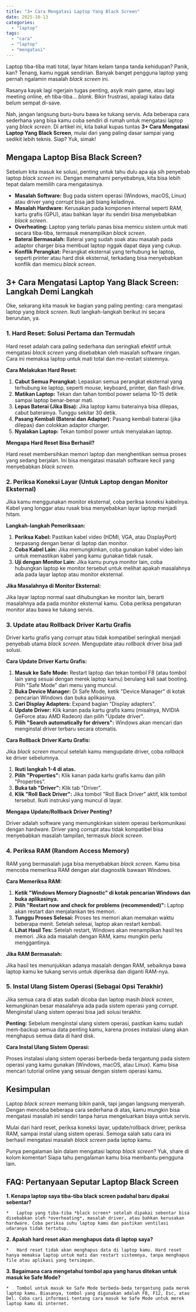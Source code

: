 ```yaml
---
title: "3+ Cara Mengatasi Laptop Yang Black Screen"
date: 2025-10-13
categories: 
  - "laptop"
tags: 
  - "cara"
  - "laptop"
  - "mengatasi"
---
```


Laptop tiba-tiba mati total, layar hitam kelam tanpa tanda kehidupan? Panik, kan? Tenang, kamu nggak sendirian. Banyak banget pengguna laptop yang pernah ngalamin masalah _black screen_ ini.

Rasanya kayak lagi ngerjain tugas penting, asyik main game, atau lagi meeting online, eh tiba-tiba... _blank_. Bikin frustrasi, apalagi kalau data belum sempat di-save.

Nah, jangan langsung buru-buru bawa ke tukang servis. Ada beberapa cara sederhana yang bisa kamu coba sendiri di rumah untuk mengatasi laptop yang _black screen_. Di artikel ini, kita bakal kupas tuntas **3+ Cara Mengatasi Laptop Yang Black Screen**, mulai dari yang paling dasar sampai yang sedikit lebih teknis. Siap? Yuk, simak!

## Mengapa Laptop Bisa Black Screen?

Sebelum kita masuk ke solusi, penting untuk tahu dulu apa aja sih penyebab laptop _black screen_ ini. Dengan memahami penyebabnya, kita bisa lebih tepat dalam memilih cara mengatasinya.

- **Masalah Software:** Bug pada sistem operasi (Windows, macOS, Linux) atau driver yang _corrupt_ bisa jadi biang keladinya.
- **Masalah Hardware:** Kerusakan pada komponen internal seperti RAM, kartu grafis (GPU), atau bahkan layar itu sendiri bisa menyebabkan _black screen_.
- **Overheating:** Laptop yang terlalu panas bisa memicu sistem untuk mati secara tiba-tiba, termasuk menampilkan _black screen_.
- **Baterai Bermasalah:** Baterai yang sudah soak atau masalah pada adaptor charger bisa membuat laptop nggak dapat daya yang cukup.
- **Konflik Perangkat:** Perangkat eksternal yang terhubung ke laptop, seperti printer atau hard disk eksternal, terkadang bisa menyebabkan konflik dan memicu _black screen_.

## 3+ Cara Mengatasi Laptop Yang Black Screen: Langkah Demi Langkah

Oke, sekarang kita masuk ke bagian yang paling penting: cara mengatasi laptop yang _black screen_. Ikuti langkah-langkah berikut ini secara berurutan, ya.

### 1\. Hard Reset: Solusi Pertama dan Termudah

Hard reset adalah cara paling sederhana dan seringkali efektif untuk mengatasi _black screen_ yang disebabkan oleh masalah software ringan. Cara ini memaksa laptop untuk mati total dan me-restart sistemnya.

**Cara Melakukan Hard Reset:**

1. **Cabut Semua Perangkat:** Lepaskan semua perangkat eksternal yang terhubung ke laptop, seperti mouse, keyboard, printer, dan flash drive.
2. **Matikan Laptop:** Tekan dan tahan tombol power selama 10-15 detik sampai laptop benar-benar mati.
3. **Lepas Baterai (Jika Bisa):** Jika laptop kamu baterainya bisa dilepas, cabut baterainya. Tunggu sekitar 30 detik.
4. **Pasang Kembali (Baterai dan Adaptor):** Pasang kembali baterai (jika dilepas) dan colokkan adaptor charger.
5. **Nyalakan Laptop:** Tekan tombol power untuk menyalakan laptop.

**Mengapa Hard Reset Bisa Berhasil?**

Hard reset membersihkan memori laptop dan menghentikan semua proses yang sedang berjalan. Ini bisa mengatasi masalah software kecil yang menyebabkan _black screen_.

### 2\. Periksa Koneksi Layar (Untuk Laptop dengan Monitor Eksternal)

Jika kamu menggunakan monitor eksternal, coba periksa koneksi kabelnya. Kabel yang longgar atau rusak bisa menyebabkan layar laptop menjadi hitam.

**Langkah-langkah Pemeriksaan:**

1. **Periksa Kabel:** Pastikan kabel video (HDMI, VGA, atau DisplayPort) terpasang dengan benar di laptop dan monitor.
2. **Coba Kabel Lain:** Jika memungkinkan, coba gunakan kabel video lain untuk memastikan kabel yang kamu gunakan tidak rusak.
3. **Uji dengan Monitor Lain:** Jika kamu punya monitor lain, coba hubungkan laptop ke monitor tersebut untuk melihat apakah masalahnya ada pada layar laptop atau monitor eksternal.

**Jika Masalahnya di Monitor Eksternal:**

Jika layar laptop normal saat dihubungkan ke monitor lain, berarti masalahnya ada pada monitor eksternal kamu. Coba periksa pengaturan monitor atau bawa ke tukang servis.

### 3\. Update atau Rollback Driver Kartu Grafis

Driver kartu grafis yang _corrupt_ atau tidak kompatibel seringkali menjadi penyebab utama _black screen_. Mengupdate atau _rollback_ driver bisa jadi solusi.

**Cara Update Driver Kartu Grafis:**

1. **Masuk ke Safe Mode:** Restart laptop dan tekan tombol F8 (atau tombol lain yang sesuai dengan merek laptop kamu) berulang kali saat booting. Pilih "Safe Mode" dari menu yang muncul.
2. **Buka Device Manager:** Di Safe Mode, ketik "Device Manager" di kotak pencarian Windows dan buka aplikasinya.
3. **Cari Display Adapters:** Expand bagian "Display adapters".
4. **Update Driver:** Klik kanan pada kartu grafis kamu (misalnya, NVIDIA GeForce atau AMD Radeon) dan pilih "Update driver".
5. **Pilih "Search automatically for drivers":** Windows akan mencari dan menginstal driver terbaru secara otomatis.

**Cara Rollback Driver Kartu Grafis:**

Jika _black screen_ muncul setelah kamu mengupdate driver, coba _rollback_ ke driver sebelumnya.

1. **Ikuti langkah 1-4 di atas.**
2. **Pilih "Properties":** Klik kanan pada kartu grafis kamu dan pilih "Properties".
3. **Buka tab "Driver":** Klik tab "Driver".
4. **Klik "Roll Back Driver":** Jika tombol "Roll Back Driver" aktif, klik tombol tersebut. Ikuti instruksi yang muncul di layar.

**Mengapa Update/Rollback Driver Penting?**

Driver adalah software yang memungkinkan sistem operasi berkomunikasi dengan hardware. Driver yang _corrupt_ atau tidak kompatibel bisa menyebabkan masalah tampilan, termasuk _black screen_.

### 4\. Periksa RAM (Random Access Memory)

RAM yang bermasalah juga bisa menyebabkan _black screen_. Kamu bisa mencoba memeriksa RAM dengan alat diagnostik bawaan Windows.

**Cara Memeriksa RAM:**

1. **Ketik "Windows Memory Diagnostic" di kotak pencarian Windows dan buka aplikasinya.**
2. **Pilih "Restart now and check for problems (recommended)":** Laptop akan restart dan menjalankan tes memori.
3. **Tunggu Proses Selesai:** Proses tes memori akan memakan waktu beberapa menit. Setelah selesai, laptop akan restart kembali.
4. **Lihat Hasil Tes:** Setelah restart, Windows akan menampilkan hasil tes memori. Jika ada masalah dengan RAM, kamu mungkin perlu menggantinya.

**Jika RAM Bermasalah:**

Jika hasil tes menunjukkan adanya masalah dengan RAM, sebaiknya bawa laptop kamu ke tukang servis untuk diperiksa dan diganti RAM-nya.

### 5\. Instal Ulang Sistem Operasi (Sebagai Opsi Terakhir)

Jika semua cara di atas sudah dicoba dan laptop masih _black screen_, kemungkinan besar masalahnya ada pada sistem operasi yang _corrupt_. Menginstal ulang sistem operasi bisa jadi solusi terakhir.

**Penting:** Sebelum menginstal ulang sistem operasi, pastikan kamu sudah mem-backup semua data penting kamu, karena proses instalasi ulang akan menghapus semua data di hard disk.

**Cara Instal Ulang Sistem Operasi:**

Proses instalasi ulang sistem operasi berbeda-beda tergantung pada sistem operasi yang kamu gunakan (Windows, macOS, atau Linux). Kamu bisa mencari tutorial online yang sesuai dengan sistem operasi kamu.

## Kesimpulan

Laptop _black screen_ memang bikin panik, tapi jangan langsung menyerah. Dengan mencoba beberapa cara sederhana di atas, kamu mungkin bisa mengatasi masalah ini sendiri tanpa harus mengeluarkan biaya untuk servis.

Mulai dari hard reset, periksa koneksi layar, update/rollback driver, periksa RAM, sampai instal ulang sistem operasi. Semoga salah satu cara ini berhasil mengatasi masalah _black screen_ pada laptop kamu.

Punya pengalaman lain dalam mengatasi laptop _black screen_? Yuk, share di kolom komentar! Siapa tahu pengalaman kamu bisa membantu pengguna lain.

## FAQ: Pertanyaan Seputar Laptop Black Screen

**1\. Kenapa laptop saya tiba-tiba black screen padahal baru dipakai sebentar?**

```
*   Laptop yang tiba-tiba *black screen* setelah dipakai sebentar bisa disebabkan oleh *overheating*, masalah driver, atau bahkan kerusakan hardware. Coba periksa suhu laptop kamu dan pastikan ventilasi udaranya tidak tertutup.
```

**2\. Apakah hard reset akan menghapus data di laptop saya?**

```
*   Hard reset tidak akan menghapus data di laptop kamu. Hard reset hanya memaksa laptop untuk mati dan restart sistemnya, tanpa menghapus file atau aplikasi yang tersimpan.
```

**3\. Bagaimana cara mengetahui tombol apa yang harus ditekan untuk masuk ke Safe Mode?**

```
*   Tombol untuk masuk ke Safe Mode berbeda-beda tergantung pada merek laptop kamu. Biasanya, tombol yang digunakan adalah F8, F12, Esc, atau Del. Coba cari informasi tentang cara masuk ke Safe Mode untuk merek laptop kamu di internet.
```
